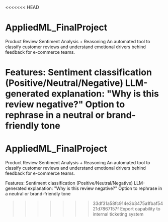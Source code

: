 <<<<<<< HEAD
# AppliedML_FinalProject
Product Review Sentiment Analysis + Reasoning
An automated tool to classify customer reviews and understand emotional drivers behind feedback for e-commerce teams.

Features:
Sentiment classification (Positive/Neutral/Negative)
LLM-generated explanation: "Why is this review negative?"
Option to rephrase in a neutral or brand-friendly tone
=======
# AppliedML_FinalProject
Product Review Sentiment Analysis + Reasoning
An automated tool to classify customer reviews and understand emotional drivers behind feedback for e-commerce teams.

Features:
Sentiment classification (Positive/Neutral/Negative)
LLM-generated explanation: "Why is this review negative?"
Option to rephrase in a neutral or brand-friendly tone
>>>>>>> 33df31a58fc914e3b3475a1fbaf5421d7867157f
Export capability to internal ticketing system